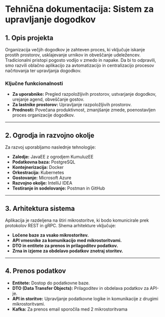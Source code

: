 # Tehnična dokumentacija: Sistem za upravljanje dogodkov

## 1. Opis projekta
Organizacija večjih dogodkov je zahteven proces, ki vključuje iskanje prostih prostorov, usklajevanje urnikov in obveščanje udeležencev. Tradicionalni pristopi pogosto vodijo v zmedo in napake. Da bi to odpravili, smo razvili oblačno aplikacijo za avtomatizacijo in centralizacijo procesov načrtovanja ter upravljanja dogodkov. 

### Ključne funkcionalnosti
- **Za uporabnike:** Pregled razpoložljivih prostorov, ustvarjanje dogodkov, urejanje agend, obveščanje gostov.
- **Za lastnike prostorov:** Upravljanje razpoložljivih prostorov.
- **Prednosti:** Povečana produktivnost, zmanjšanje zmede, poenostavljen proces organizacije dogodkov.

---

## 2. Ogrodja in razvojno okolje
Za razvoj uporabljamo naslednje tehnologije:
- **Zaledje:** JavaEE z ogrodjem KumuluzEE
- **Podatkovna baza:** PostgreSQL
- **Kontejnerizacija:** Docker
- **Orkestracija:** Kubernetes
- **Gostovanje:** Microsoft Azure 
- **Razvojno okolje:** IntelliJ IDEA
- **Testiranje in sodelovanje:** Postman in GitHub

---

## 3. Arhitektura sistema
Aplikacija je razdeljena na štiri mikrostoritve, ki bodo komunicirale prek protokolov REST in gRPC. Shema arhitekture vključuje:
- **Ločene baze za vsako mikrostoritev.**
- **API vmesnike za komunikacijo med mikrostoritvami.**
- **DTO in entitete za prenos in prilagoditev podatkov.**
- **Zrna in izjeme za obdelavo podatkov znotraj storitev.**

---

## 4. Prenos podatkov
- **Entitete:** Dostop do podatkovne baze.
- **DTO (Data Transfer Objects):** Prilagoditev in obdelava podatkov za API-je.
- **API in storitve:** Upravljanje podatkovne logike in komunikacije z drugimi mikrostoritvami.
- **Kafka:** Za prenos email sporočila med 2 mikrostoritvama
